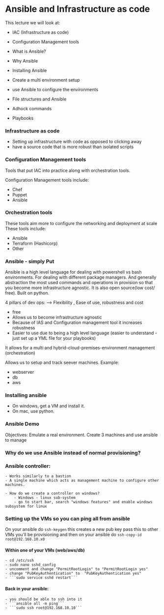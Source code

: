 # Ansible and Infrastructure as code

This lecture we will look at:
- IAC (Infrastructure as code)
- Configuration Management tools
- What is Ansible?
- Why Ansible

- Installing Ansible
- Create a multi environment setup
- use Ansible to configure the environments
- File structures and Ansible
- Adhock commands
- Playbooks

### Infrastructure as code
- Setting up infrastructure with code as opposed to clicking away
- have a source code that is more robust than isolated scripts

### Configuration Management tools
Tools that put IAC into practice along with orchestration tools.

Configuration Management tools include:
- Chef
- Puppet
- Ansible

### Orchestration tools
These tools aim more to configure the  networking and deployment at scale
These tools include:
- Ansible
- Terraform (Hashicorp)
- Other

### Ansible  - simply Put
Ansible is a high level language for dealing with powershell vs bash environments. For dealing with different package managers. And generally abstraction the most used commands and operations in provision so that you become more infrastructure agnostic. It is also open source(low cost/ free). Built on python.

4 pillars of dev ops:
--> Flexibility ,  Ease of use, robustness and cost
- free
- Allows us to become infrastructure agnostic
- Because of IAS and Configuration management tool it increases robustness
- Easier to use due to being a high level language (easier to understand - just set up a YML file for your playbooks)

It allows for a multi and hybrid-cloud-premises-environment management (orchestration)

Allows us to setup and track seever machines. Example:
- webserver
- db
- aws

### Installing ansible
- On windows, get a VM and install it.
- On mac, use python.


### Ansible Demo
Objectives:
Emulate a real environment. Create 3 machines and use ansible to manage

### Why do we use Ansible instead of normal provisioning?
### Ansible controller:
	- Works similarly to a bastion
	- A single machine which acts as management machine to configure other machines.

	- How do we create a controller on windows?
		- Windows - linux sub-system
		- go to start bar, search "windows features" and enable windows subsystem for linux
		
### Setting up the VMs so you can ping all from ansible
On your ansible do ```ssh-keygen```
this creates a new pub key 
pass this to other VMs you'll be provisioning
and then on your ansible do ```ssh-copy-id root@192.168.10.x0```

#### Within one of your VMs (web/aws/db)
	- cd /etc/ssh
	- sudo nano sshd_config
	- uncomment and change "PermitRootLogin" to "PermitRootLogin yes"
	- change "PubKeyAuthentication" to  "PubKeyAuthentication yes" 
	- ```sudo service sshd restart```
#### Back in your ansible:
	- you should be able to ssh into it 
	- ```ansible all -m ping```
	- ```sudo ssh root@192.168.10.10```

